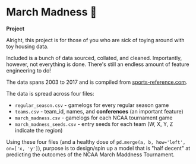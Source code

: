 # March Madness 🏀

**Project**

Alright, this project is for those of you who are sick of toying around with toy housing data.

Included is a bunch of data sourced, collated, and cleaned. Importantly, however, not everything is done. There's still an endless amount of feature engineering to do!

The data spans 2003 to 2017 and is compiled from [sports-reference.com](https://www.sports-reference.com/cbb/schools/virginia/2019-gamelogs.html). 

The data is spread across four files:

- `regular_season.csv` - gamelogs for every regular season game
- `teams.csv` - team_id, names, and **conferences** (an important feature)
- `march_madness.csv` - gamelogs for each NCAA tournament game
- `march_madness_seeds.csv` - entry seeds for each team (W, X, Y, Z indicate the region)

Using these four files (and a healthy dose of `pd.merge(a, b, how='left', on=['x, 'y']`), purpose is to design/spin up a model that is "half decent" at predicting the outcomes of the NCAA March Maddness Tournament.

